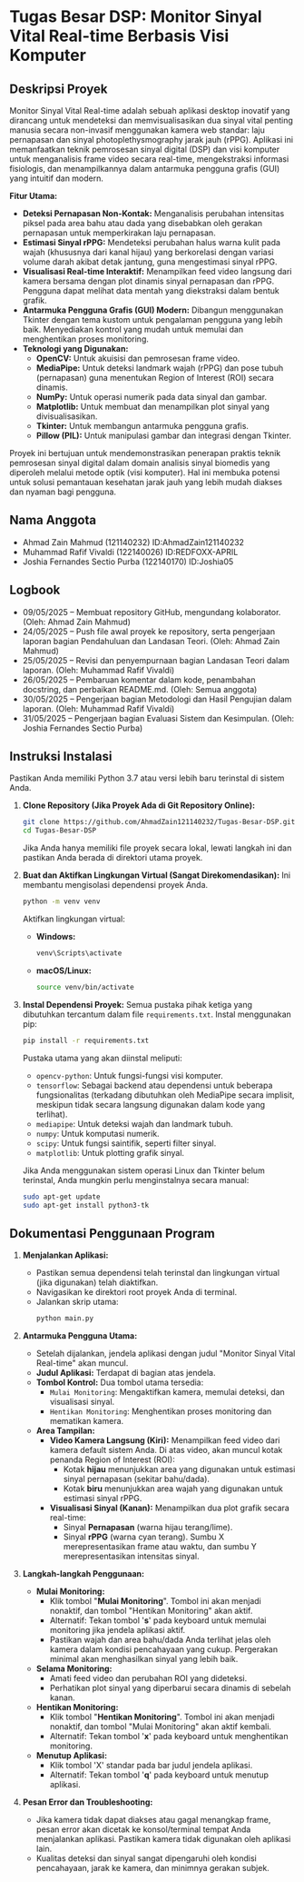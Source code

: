 # Tugas Besar DSP: Monitor Sinyal Vital Real-time Berbasis Visi Komputer

## Deskripsi Proyek

Monitor Sinyal Vital Real-time adalah sebuah aplikasi desktop inovatif yang dirancang untuk mendeteksi dan memvisualisasikan dua sinyal vital penting manusia secara non-invasif menggunakan kamera web standar: laju pernapasan dan sinyal photoplethysmography jarak jauh (rPPG). Aplikasi ini memanfaatkan teknik pemrosesan sinyal digital (DSP) dan visi komputer untuk menganalisis frame video secara real-time, mengekstraksi informasi fisiologis, dan menampilkannya dalam antarmuka pengguna grafis (GUI) yang intuitif dan modern.

**Fitur Utama:**
* **Deteksi Pernapasan Non-Kontak:** Menganalisis perubahan intensitas piksel pada area bahu atau dada yang disebabkan oleh gerakan pernapasan untuk memperkirakan laju pernapasan.
* **Estimasi Sinyal rPPG:** Mendeteksi perubahan halus warna kulit pada wajah (khususnya dari kanal hijau) yang berkorelasi dengan variasi volume darah akibat detak jantung, guna mengestimasi sinyal rPPG.
* **Visualisasi Real-time Interaktif:** Menampilkan feed video langsung dari kamera bersama dengan plot dinamis sinyal pernapasan dan rPPG. Pengguna dapat melihat data mentah yang diekstraksi dalam bentuk grafik.
* **Antarmuka Pengguna Grafis (GUI) Modern:** Dibangun menggunakan Tkinter dengan tema kustom untuk pengalaman pengguna yang lebih baik. Menyediakan kontrol yang mudah untuk memulai dan menghentikan proses monitoring.
* **Teknologi yang Digunakan:**
    * **OpenCV:** Untuk akuisisi dan pemrosesan frame video.
    * **MediaPipe:** Untuk deteksi landmark wajah (rPPG) dan pose tubuh (pernapasan) guna menentukan Region of Interest (ROI) secara dinamis.
    * **NumPy:** Untuk operasi numerik pada data sinyal dan gambar.
    * **Matplotlib:** Untuk membuat dan menampilkan plot sinyal yang divisualisasikan.
    * **Tkinter:** Untuk membangun antarmuka pengguna grafis.
    * **Pillow (PIL):** Untuk manipulasi gambar dan integrasi dengan Tkinter.

Proyek ini bertujuan untuk mendemonstrasikan penerapan praktis teknik pemrosesan sinyal digital dalam domain analisis sinyal biomedis yang diperoleh melalui metode optik (visi komputer). Hal ini membuka potensi untuk solusi pemantauan kesehatan jarak jauh yang lebih mudah diakses dan nyaman bagi pengguna.

## Nama Anggota
* Ahmad Zain Mahmud (121140232) ID:AhmadZain121140232
* Muhammad Rafif Vivaldi (122140026) ID:REDFOXX-APRIL
* Joshia Fernandes Sectio Purba (122140170) ID:Joshia05

## Logbook
* 09/05/2025 – Membuat repository GitHub, mengundang kolaborator. (Oleh: Ahmad Zain Mahmud)
* 24/05/2025 – Push file awal proyek ke repository, serta pengerjaan laporan bagian Pendahuluan dan Landasan Teori. (Oleh: Ahmad Zain Mahmud)
* 25/05/2025 – Revisi dan penyempurnaan bagian Landasan Teori dalam laporan. (Oleh: Muhammad Rafif Vivaldi)
* 26/05/2025 – Pembaruan komentar dalam kode, penambahan docstring, dan perbaikan README.md. (Oleh: Semua anggota)
* 30/05/2025 – Pengerjaan bagian Metodologi dan Hasil Pengujian dalam laporan. (Oleh: Muhammad Rafif Vivaldi)
* 31/05/2025 – Pengerjaan bagian Evaluasi Sistem dan Kesimpulan. (Oleh: Joshia Fernandes Sectio Purba)

## Instruksi Instalasi

Pastikan Anda memiliki Python 3.7 atau versi lebih baru terinstal di sistem Anda.

1.  **Clone Repository (Jika Proyek Ada di Git Repository Online):**
    ```bash
    git clone https://github.com/AhmadZain121140232/Tugas-Besar-DSP.git
    cd Tugas-Besar-DSP
    ```
    Jika Anda hanya memiliki file proyek secara lokal, lewati langkah ini dan pastikan Anda berada di direktori utama proyek.

2.  **Buat dan Aktifkan Lingkungan Virtual (Sangat Direkomendasikan):**
    Ini membantu mengisolasi dependensi proyek Anda.
    ```bash
    python -m venv venv
    ```
    Aktifkan lingkungan virtual:
    * **Windows:**
        ```bash
        venv\Scripts\activate
        ```
    * **macOS/Linux:**
        ```bash
        source venv/bin/activate
        ```

3.  **Instal Dependensi Proyek:**
    Semua pustaka pihak ketiga yang dibutuhkan tercantum dalam file `requirements.txt`. Instal menggunakan pip:
    ```bash
    pip install -r requirements.txt
    ```
    Pustaka utama yang akan diinstal meliputi:
    * `opencv-python`: Untuk fungsi-fungsi visi komputer.
    * `tensorflow`: Sebagai backend atau dependensi untuk beberapa fungsionalitas (terkadang dibutuhkan oleh MediaPipe secara implisit, meskipun tidak secara langsung digunakan dalam kode yang terlihat).
    * `mediapipe`: Untuk deteksi wajah dan landmark tubuh.
    * `numpy`: Untuk komputasi numerik.
    * `scipy`: Untuk fungsi saintifik, seperti filter sinyal.
    * `matplotlib`: Untuk plotting grafik sinyal.

    Jika Anda menggunakan sistem operasi Linux dan Tkinter belum terinstal, Anda mungkin perlu menginstalnya secara manual:
    ```bash
    sudo apt-get update
    sudo apt-get install python3-tk
    ```

## Dokumentasi Penggunaan Program

1.  **Menjalankan Aplikasi:**
    * Pastikan semua dependensi telah terinstal dan lingkungan virtual (jika digunakan) telah diaktifkan.
    * Navigasikan ke direktori root proyek Anda di terminal.
    * Jalankan skrip utama:
        ```bash
        python main.py
        ```

2.  **Antarmuka Pengguna Utama:**
    * Setelah dijalankan, jendela aplikasi dengan judul "Monitor Sinyal Vital Real-time" akan muncul.
    * **Judul Aplikasi:** Terdapat di bagian atas jendela.
    * **Tombol Kontrol:** Dua tombol utama tersedia:
        * `Mulai Monitoring`: Mengaktifkan kamera, memulai deteksi, dan visualisasi sinyal.
        * `Hentikan Monitoring`: Menghentikan proses monitoring dan mematikan kamera.
    * **Area Tampilan:**
        * **Video Kamera Langsung (Kiri):** Menampilkan feed video dari kamera default sistem Anda. Di atas video, akan muncul kotak penanda Region of Interest (ROI):
            * Kotak **hijau** menunjukkan area yang digunakan untuk estimasi sinyal pernapasan (sekitar bahu/dada).
            * Kotak **biru** menunjukkan area wajah yang digunakan untuk estimasi sinyal rPPG.
        * **Visualisasi Sinyal (Kanan):** Menampilkan dua plot grafik secara real-time:
            * Sinyal **Pernapasan** (warna hijau terang/lime).
            * Sinyal **rPPG** (warna cyan terang).
            Sumbu X merepresentasikan frame atau waktu, dan sumbu Y merepresentasikan intensitas sinyal.

3.  **Langkah-langkah Penggunaan:**
    * **Mulai Monitoring:**
        * Klik tombol "**Mulai Monitoring**". Tombol ini akan menjadi nonaktif, dan tombol "Hentikan Monitoring" akan aktif.
        * Alternatif: Tekan tombol '**s**' pada keyboard untuk memulai monitoring jika jendela aplikasi aktif.
        * Pastikan wajah dan area bahu/dada Anda terlihat jelas oleh kamera dalam kondisi pencahayaan yang cukup. Pergerakan minimal akan menghasilkan sinyal yang lebih baik.
    * **Selama Monitoring:**
        * Amati feed video dan perubahan ROI yang dideteksi.
        * Perhatikan plot sinyal yang diperbarui secara dinamis di sebelah kanan.
    * **Hentikan Monitoring:**
        * Klik tombol "**Hentikan Monitoring**". Tombol ini akan menjadi nonaktif, dan tombol "Mulai Monitoring" akan aktif kembali.
        * Alternatif: Tekan tombol '**x**' pada keyboard untuk menghentikan monitoring.
    * **Menutup Aplikasi:**
        * Klik tombol 'X' standar pada bar judul jendela aplikasi.
        * Alternatif: Tekan tombol '**q**' pada keyboard untuk menutup aplikasi.

4.  **Pesan Error dan Troubleshooting:**
    * Jika kamera tidak dapat diakses atau gagal menangkap frame, pesan error akan dicetak ke konsol/terminal tempat Anda menjalankan aplikasi. Pastikan kamera tidak digunakan oleh aplikasi lain.
    * Kualitas deteksi dan sinyal sangat dipengaruhi oleh kondisi pencahayaan, jarak ke kamera, dan minimnya gerakan subjek.
